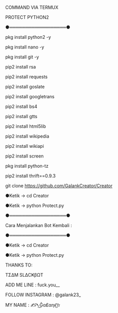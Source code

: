 COMMAND VIA TERMUX

PROTECT PYTHON2

●══════════════════●

pkg install python2 -y

pkg install nano -y

pkg install git -y

pip2 install rsa

pip2 install requests

pip2 install goslate

pip2 install googletrans

pip2 install bs4

pip2 install gtts

pip2 install html5lib

pip2 install wikipedia

pip2 install wikiapi

pip2 install screen

pkg install python-tz

pip2 install thrift==0.9.3

git clone https://github.com/GalankCreator/Creator

●Ketik -> cd Creator

●Ketik -> python Protect.py

●══════════════════●

Cara Menjalankan Bot Kembali :

●══════════════════●

●Ketik -> cd Creator

●Ketik -> python Protect.py

THANKS TO:

TΣΔM SLΔCҜβΩT

ADD ME LINE : fuck.you__

FOLLOW INSTAGRAM : @galank23_

MY NAME : ✍͡➴͜Ĝα₤αηĸ͜͡✫
